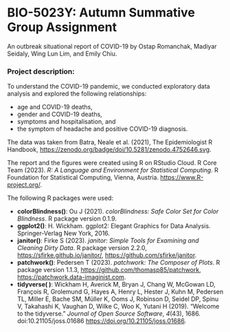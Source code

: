 # BIO-5023Y: Autumn Summative Group Assignment

An outbreak situational report of COVID-19 by Ostap Romanchak, Madiyar Seidaly, Wing Lun Lim, and Emily Chiu. 

### Project description:
To understand the COVID-19 pandemic, we conducted exploratory data analysis and explored the following relationships:

* age and COVID-19 deaths,
* gender and COVID-19 deaths, 
* symptoms and hospitalisation, and
* the symptom of headache and positive COVID-19 diagnosis.  

The data was taken from Batra, Neale et al. (2021), The Epidemiologist R Handbook, https://zenodo.org/badge/doi/10.5281/zenodo.4752646.svg. 

The report and the figures were created using R on RStudio Cloud.
  R Core Team (2023). _R: A Language and Environment for Statistical Computing_.
  R Foundation for Statistical Computing, Vienna, Austria.
  <https://www.R-project.org/>.


The following R packages were used:

* **colorBlindness()**:
  Ou J (2021). _colorBlindness: Safe Color Set for Color Blindness_. R package
  version 0.1.9.
* **ggplot2()**:
  H. Wickham. ggplot2: Elegant Graphics for Data Analysis. Springer-Verlag New
  York, 2016.
* **janitor()**:
  Firke S (2023). _janitor: Simple Tools for Examining and Cleaning Dirty
  Data_. R package version 2.2.0, https://sfirke.github.io/janitor/,
  <https://github.com/sfirke/janitor>.
* **patchwork()**:
  Pedersen T (2023). _patchwork: The Composer of Plots_. R package version
  1.1.3, https://github.com/thomasp85/patchwork,
  <https://patchwork.data-imaginist.com>.
* **tidyverse( )**:
  Wickham H, Averick M, Bryan J, Chang W, McGowan LD, François R, Grolemund G,
  Hayes A, Henry L, Hester J, Kuhn M, Pedersen TL, Miller E, Bache SM, Müller
  K, Ooms J, Robinson D, Seidel DP, Spinu V, Takahashi K, Vaughan D, Wilke C,
  Woo K, Yutani H (2019). “Welcome to the tidyverse.” _Journal of Open Source
  Software_, *4*(43), 1686. doi:10.21105/joss.01686
  <https://doi.org/10.21105/joss.01686>.
